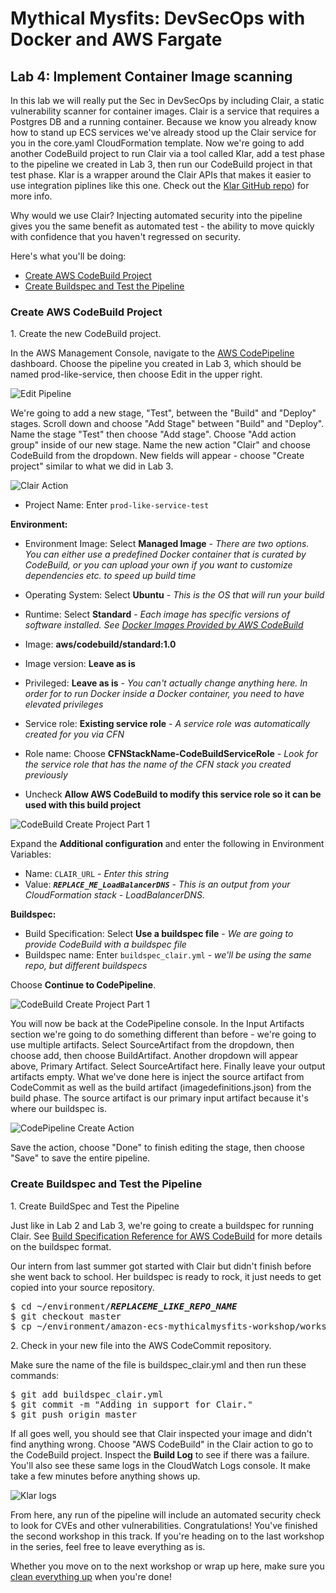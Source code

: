 # Mythical Mysfits: DevSecOps with Docker and AWS Fargate

## Lab 4: Implement Container Image scanning

In this lab we will really put the Sec in DevSecOps by including Clair, a static vulnerability scanner for container images. Clair is a service that requires a Postgres DB and a running container. Because we know you already know how to stand up ECS services we've already stood up the Clair service for you in the core.yaml CloudFormation template. Now we're going to add another CodeBuild project to run Clair via a tool called Klar, add a test phase to the pipeline we created in Lab 3, then run our CodeBuild project in that test phase. Klar is a wrapper around the Clair APIs that makes it easier to use integration piplines like this one. Check out the [Klar GitHub repo](https://github.com/optiopay/klar)) for more info.

Why would we use Clair? Injecting automated security into the pipeline gives you the same benefit as automated test - the ability to move quickly with confidence that you haven't regressed on security.

Here's what you'll be doing:

* [Create AWS CodeBuild Project](#create-aws-codebuild-project)
* [Create Buildspec and Test the Pipeline](#create-buildspec-and-test-the-pipeline)

### Create AWS CodeBuild Project
1\. Create the new CodeBuild project.

In the AWS Management Console, navigate to the [AWS CodePipeline](https://console.aws.amazon.com/codepipeline/home#/) dashboard. Choose the pipeline you created in Lab 3, which should be named prod-like-service, then choose Edit in the upper right.

![Edit Pipeline](images/edit-pipeline.png)

We're going to add a new stage, "Test", between the "Build" and "Deploy" stages. Scroll down and choose "Add Stage" between "Build" and "Deploy". Name the stage "Test" then choose "Add stage". Choose "Add action group" inside of our new stage. Name the new action "Clair" and choose CodeBuild from the dropdown. New fields will appear - choose "Create project" similar to what we did in Lab 3. 

![Clair Action](images/clair-action.png)

- Project Name: Enter `prod-like-service-test`

**Environment:**

- Environment Image: Select **Managed Image** - *There are two options. You can either use a predefined Docker container that is curated by CodeBuild, or you can upload your own if you want to customize dependencies etc. to speed up build time*
- Operating System: Select **Ubuntu** - *This is the OS that will run your build*
- Runtime: Select **Standard** - *Each image has specific versions of software installed. See [Docker Images Provided by AWS CodeBuild](https://docs.aws.amazon.com/codebuild/latest/userguide/build-env-ref-available.html)*
- Image: **aws/codebuild/standard:1.0**
- Image version: **Leave as is**
- Privileged: **Leave as is** - *You can't actually change anything here. In order for to run Docker inside a Docker container, you need to have elevated privileges*
- Service role: **Existing service role** - *A service role was automatically created for you via CFN*
- Role name: Choose **CFNStackName-CodeBuildServiceRole** - *Look for the service role that has the name of the CFN stack you created previously*

- Uncheck **Allow AWS CodeBuild to modify this service role so it can be used with this build project**

![CodeBuild Create Project Part 1](images/cb-create-test-project-1.png)

Expand the **Additional configuration** and enter the following in Environment Variables:

- Name: `CLAIR_URL` - *Enter this string*
- Value: ***`REPLACE_ME_LoadBalancerDNS`*** - *This is an output from your CloudFormation stack - LoadBalancerDNS.*



**Buildspec:**

- Build Specification: Select **Use a buildspec file** - *We are going to provide CodeBuild with a buildspec file*
- Buildspec name: Enter `buildspec_clair.yml` - *we'll be using the same repo, but different buildspecs*

Choose **Continue to CodePipeline**.

![CodeBuild Create Project Part 1](images/cb-create-test-project-2.png)

You will now be back at the CodePipeline console. In the Input Artifacts section we're going to do something different than before - we're going to use multiple artifacts. Select SourceArtifact from the dropdown, then choose add, then choose BuildArtifact. Another dropdown will appear above, Primary Artifact. Select SourceArtifact here. Finally leave your output artifacts empty. What we've done here is inject the source artifact from CodeCommit as well as the build artifact (imagedefinitions.json) from the build phase. The source artifact is our primary input artifact because it's where our buildspec is.

![CodePipeline Create Action](images/cp-create-action.png)

Save the action, choose "Done" to finish editing the stage, then choose "Save" to save the entire pipeline.

### Create Buildspec and Test the Pipeline

1\. Create BuildSpec and Test the Pipeline

Just like in Lab 2 and Lab 3, we're going to create a buildspec for running Clair. See [Build Specification Reference for AWS CodeBuild](http://docs.aws.amazon.com/codebuild/latest/userguide/build-spec-ref.html) for more details on the buildspec format.

Our intern from last summer got started with Clair but didn't finish before she went back to school. Her buildspec is ready to rock, it just needs to get copied into your source repository.

<pre>
$ cd ~/environment/<b><i>REPLACEME_LIKE_REPO_NAME</b></i>
$ git checkout master
$ cp ~/environment/amazon-ecs-mythicalmysfits-workshop/workshop-2/Lab-4/hints/buildspec_clair.yml buildspec_clair.yml
</pre>

2\. Check in your new file into the AWS CodeCommit repository.

Make sure the name of the file is buildspec_clair.yml and then run these commands:

<pre>
$ git add buildspec_clair.yml
$ git commit -m "Adding in support for Clair."
$ git push origin master
</pre>

If all goes well, you should see that Clair inspected your image and didn't find anything wrong. Choose "AWS CodeBuild" in the Clair action to go to the CodeBuild project. Inspect the **Build Log** to see if there was a failure. You'll also see these same logs in the CloudWatch Logs console. It make take a few minutes before anything shows up.

![Klar logs](images/klar-logs.png)

From here, any run of the pipeline will include an automated security check to look for CVEs and other vulnerabilities. Congratulations! You've finished the second workshop in this track. If you're heading on to the last workshop in the series, feel free to leave everything as is.

Whether you move on to the next workshop or wrap up here, make sure you [clean everything up](../README.md#workshop-cleanup) when you're done!

